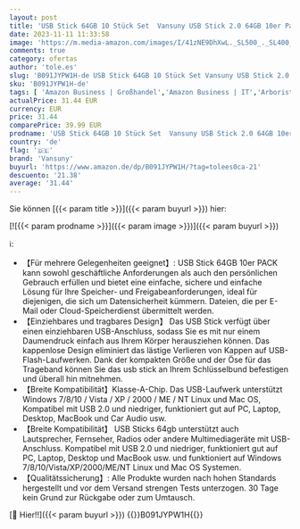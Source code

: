 ```yaml
---
layout: post
title: 'USB Stick 64GB 10 Stück Set  Vansuny USB Stick 2.0 64GB 10er Pack  64GB Speicherstick Datenspeicher-Backup für PC/Mac/Desktop/Laptop/Spielekonsolen'
date: 2023-11-11 11:33:58
image: 'https://m.media-amazon.com/images/I/41zNE9DhXwL._SL500_._SL400_.jpg'
comments: true
category: ofertas
author: 'tole.es'
slug: 'B091JYPW1H-de USB Stick 64GB 10 Stück Set Vansuny USB Stick 2.0 64GB...'
sku: 'B091JYPW1H-de'
tags: [ 'Amazon Business | Großhandel','Amazon Business | IT','Arborist Merchandising Root','Computer & Zubehör','Datenspeicher','Externe Datenspeicher','Grosshandel Promo','Self Service','Special Features Stores','Stores','USB-Sticks','e26659c6-d1cd-45cb-800b-2f9b432b8572_0','e26659c6-d1cd-45cb-800b-2f9b432b8572_5201','e26659c6-d1cd-45cb-800b-2f9b432b8572_6001','vansuny','🇩🇪', ]
actualPrice: 31.44 EUR
currency: EUR
price: 31.44
comparePrice: 39.99 EUR
prodname: 'USB Stick 64GB 10 Stück Set  Vansuny USB Stick 2.0 64GB 10er Pack  64GB Speicherstick Datenspeicher-Backup für PC/Mac/Desktop/Laptop/Spielekonsolen'
country: 'de'
flag: '🇩🇪'
brand: 'Vansuny'
buyurl: 'https://www.amazon.de/dp/B091JYPW1H/?tag=tolees0ca-21'
descuento: '21.38'
average: '31.44'
---
```


Sie können [{{< param title >}}]({{< param buyurl >}}) hier:

[![{{< param prodname >}}]({{< param image >}})]({{< param buyurl >}})

ℹ️:

- 【Für mehrere Gelegenheiten geeignet】: USB Stick 64GB 10er PACK kann sowohl geschäftliche Anforderungen als auch den persönlichen Gebrauch erfüllen und bietet eine einfache, sichere und einfache Lösung für Ihre Speicher- und Freigabeanforderungen, ideal für diejenigen, die sich um Datensicherheit kümmern. Dateien, die per E-Mail oder Cloud-Speicherdienst übermittelt werden.
- 【Einziehbares und tragbares Design】 Das USB Stick verfügt über einen einziehbaren USB-Anschluss, sodass Sie es mit nur einem Daumendruck einfach aus Ihrem Körper herausziehen können. Das kappenlose Design eliminiert das lästige Verlieren von Kappen auf USB-Flash-Laufwerken. Dank der kompakten Größe und der Öse für das Trageband können Sie das usb stick an Ihrem Schlüsselbund befestigen und überall hin mitnehmen.
- 【Breite Kompatibilität】Klasse-A-Chip. Das USB-Laufwerk unterstützt Windows 7/8/10 / Vista / XP / 2000 / ME / NT Linux und Mac OS, Kompatibel mit USB 2.0 und niedriger, funktioniert gut auf PC, Laptop, Desktop, MacBook und Car Audio usw.
- 【Breite Kompatibilität】 USB Sticks 64gb unterstützt auch Lautsprecher, Fernseher, Radios oder andere Multimediageräte mit USB-Anschluss. Kompatibel mit USB 2.0 und niedriger, funktioniert gut auf PC, Laptop, Desktop und MacBook usw. und funktioniert auf Windows 7/8/10/Vista/XP/2000/ME/NT Linux und Mac OS Systemen.
- 【Qualitätssicherung】: Alle Produkte wurden nach hohen Standards hergestellt und vor dem Versand strengen Tests unterzogen. 30 Tage kein Grund zur Rückgabe oder zum Umtausch.

[🛒 Hier!!]({{< param buyurl >}})
{{<world>}}B091JYPW1H{{</world>}}
